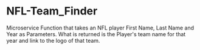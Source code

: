 # NFL-Team_Finder
Microservice Function that takes an NFL player First Name, Last Name and Year as Parameters. What is returned is the Player's team name for that year and link to the logo of that team. 
